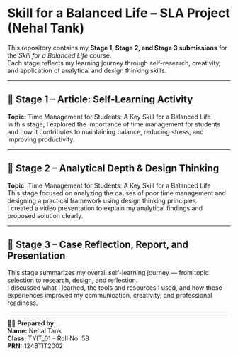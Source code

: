 # Skill for a Balanced Life – SLA Project (Nehal Tank)

This repository contains my **Stage 1, Stage 2, and Stage 3 submissions** for the *Skill for a Balanced Life* course.  
Each stage reflects my learning journey through self-research, creativity, and application of analytical and design thinking skills.

---

## 📘 Stage 1 – Article: Self-Learning Activity
**Topic:** Time Management for Students: A Key Skill for a Balanced Life  
In this stage, I explored the importance of time management for students and how it contributes to maintaining balance, reducing stress, and improving productivity.

---

## 🎥 Stage 2 – Analytical Depth & Design Thinking
**Topic:** Time Management for Students: A Key Skill for a Balanced Life  
This stage focused on analyzing the causes of poor time management and designing a practical framework using design thinking principles.  
I created a video presentation to explain my analytical findings and proposed solution clearly.

---

## 🌱 Stage 3 – Case Reflection, Report, and Presentation
This stage summarizes my overall self-learning journey — from topic selection to research, design, and reflection.  
I discussed what I learned, the tools and resources I used, and how these experiences improved my communication, creativity, and professional readiness.

---

👩‍💻 **Prepared by:**  
**Name:** Nehal Tank  
**Class:** TYIT_01 – Roll No. 58  
**PRN:** 124BTIT2002  
